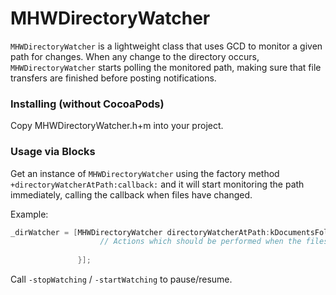 # MHWDirectoryWatcher
`MHWDirectoryWatcher` is a lightweight class that uses GCD to monitor a given path for changes.
When any change to the directory occurs, `MHWDirectoryWatcher` starts polling the monitored path, making sure that file transfers are finished before posting notifications.

### Installing (without CocoaPods)
Copy MHWDirectoryWatcher.h+m into your project.

### Usage via Blocks
Get an instance of `MHWDirectoryWatcher` using the factory method `+directoryWatcherAtPath:callback:` and it will start monitoring the path immediately, calling the callback when files have changed.

Example:

```objective-c
_dirWatcher = [MHWDirectoryWatcher directoryWatcherAtPath:kDocumentsFolder callback:^{
            		// Actions which should be performed when the files in the directory changes
            		
        	   }];

```

Call `-stopWatching` / `-startWatching` to pause/resume.

